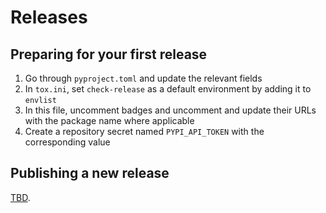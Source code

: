 # Releases

## Preparing for your first release

1. Go through `pyproject.toml` and update the relevant fields
2. In `tox.ini`, set `check-release` as a default environment by adding it to `envlist`
3. In this file, uncomment badges and uncomment and update their URLs with the package name
   where applicable
4. Create a repository secret named `PYPI_API_TOKEN` with the corresponding value

## Publishing a new release

[TBD](https://github.com/patrick-5546/sampleproject/issues/12).
